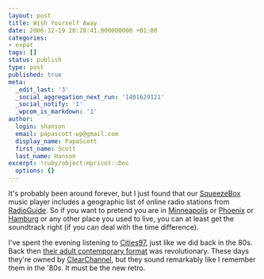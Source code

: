 ```yaml
---
layout: post
title: Wish Yourself Away
date: 2006-12-19 20:28:41.000000000 +01:00
categories:
- expat
tags: []
status: publish
type: post
published: true
meta:
  _edit_last: '3'
  _social_aggregation_next_run: '1401629121'
  _social_notify: '1'
  _wpcom_is_markdown: '1'
author:
  login: shanson
  email: papascott-wp@gmail.com
  display_name: PapaScott
  first_name: Scott
  last_name: Hanson
excerpt: !ruby/object:Hpricot::Doc
  options: {}
---
```

<p>It's probably been around forever, but I just found that our <a href="http://www.slimdevices.com/pi_squeezebox.html">SqueezeBox</a> music player includes a geographic list of online radio stations from <a href="http://radiotime.com/">RadioGuide</a>. So if you want to pretend you are in <a href="http://radiotime.com/region/c_100016/Minneapolis-St_Paul.aspx">Minneapolis</a> or <a href="http://radiotime.com/region/c_100015/Phoenix.aspx">Phoenix</a> or <a href="http://radiotime.com/region/c_100766/Hamburg.aspx">Hamburg</a> or any other place you used to live, you can at least get the soundtrack right (if you can deal with the time difference).</p>
<p>I've spent the evening listening to <a href="http://www.cities97.com/">Cities97</a>, just like we did back in the 80s. Back then <a href="http://en.wikipedia.org/wiki/KTCZ">their adult contemporary format</a> was revolutionary. These days they're owned by <a href="http://en.wikipedia.org/wiki/Clear_Channel_Communications">ClearChannel</a>, but they sound remarkably like I remember them in the '80s. It must be the new retro.</p>
